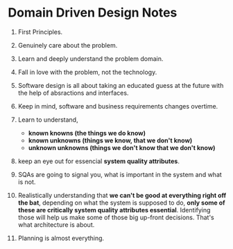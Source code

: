# Domain Driven Design Notes

1. First Principles.
2. Genuinely care about the problem.
3. Learn and deeply understand the problem domain.
4. Fall in love with the problem, not the technology.
5. Software design is all about taking an educated guess at the future with the help of absractions and interfaces.
6. Keep in mind, software and business requirements changes overtime.
7. Learn to understand,
    - **known knowns (the things we do know)**
    - **known unknowns (things we know, that we don't know)**
    - **unknown unknowns (things we don't know that we don't know)**

8. keep an eye out for essencial **system quality attributes**.
9. SQAs are going to signal you, what is important in the system and what is not.
10. Realistically understanding that **we can't be good at everything right off the bat**, depending on what the system is supposed to do, **only some of these are critically system quality attributes essential**. Identifying those will help us make some of those big up-front decisions. That's what architecture is about.
11. Planning is almost everything.
